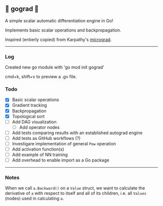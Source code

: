 ## :fish_cake: gograd :fish_cake:

A simple scalar automatic differentiation engine in Go!

Implements basic scalar operations and backpropagation.

Inspired (entierly copied) from Karpathy's [micrograd](https://github.com/karpathy/micrograd).

---

### Log

Created new go module with 'go mod init gograd'

cmd+k, shift+v to preview a .gv file.

### Todo

- [x] Basic scalar operations
- [x] Gradient tracking
- [x] Backpropagation
- [x] Topological sort
- [ ] Add DAG visualization
  - [ ] Add operator nodes
- [ ] Add tests comparing results with an established autograd engine
- [ ] Add tests as GitHub workflows (?)
- [ ] Investigare implementation of general `Pow` operation
- [ ] Add activation function(s)
- [ ] Add example of NN training
- [ ] Add overhead to enable import as a Go package

---

### Notes

When we call `a.Backward()` on a `Value` struct, we want to calculate the derivative of `a` with respect to itself and all of its children, i.e. all `Values` (nodes) used in calculating `a`.